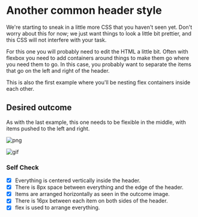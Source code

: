 # Another common header style

We're starting to sneak in a little more CSS that you haven't seen yet. Don't worry about this for now; we just want things to look a little bit prettier, and this CSS will not interfere with your task.

For this one you will probably need to edit the HTML a little bit. Often with flexbox you need to add containers around things to make them go where you need them to go. In this case, you probably want to separate the items that go on the left and right of the header.

This is also the first example where you'll be nesting flex containers inside each other.

## Desired outcome

As with the last example, this one needs to be flexible in the middle, with items pushed to the left and right.

![png](./desired-outcome.png)

![gif](./desired-outcome.gif)

### Self Check

-   [x] Everything is centered vertically inside the header.
-   [x] There is 8px space between everything and the edge of the header.
-   [x] Items are arranged horizontally as seen in the outcome image.
-   [x] There is 16px between each item on both sides of the header.
-   [x] flex is used to arrange everything.
